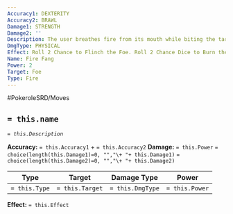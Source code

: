 ```yaml
---
Accuracy1: DEXTERITY
Accuracy2: BRAWL
Damage1: STRENGTH
Damage2: ''
Description: The user breathes fire from its mouth while biting the target.
DmgType: PHYSICAL
Effect: Roll 2 Chance to Flinch the Foe. Roll 2 Chance Dice to Burn the foe. -1 Accuracy.
Name: Fire Fang
Power: 2
Target: Foe
Type: Fire
---
```


#PokeroleSRD/Moves

## `= this.name` 
*`= this.Description`*

**Accuracy:** `= this.Accuracy1` + `= this.Accuracy2`
**Damage:** `= this.Power` `= choice(length(this.Damage1)=0, "","\+ "+ this.Damage1)` `= choice(length(this.Damage2)=0, "","\+ "+ this.Damage2)`

| Type          | Target          | Damage Type          | Power          |
| ------------- | --------------- | ---------------- | -------------- |
| `= this.Type` | `= this.Target` | `= this.DmgType` | `= this.Power` | 

**Effect:** `= this.Effect`
